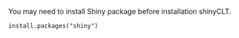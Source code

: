 You may need to install Shiny package before installation shinyCLT.

```
install.packages("shiny")
```
